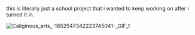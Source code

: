 this is literally just a school project that i wanted to keep working on after i turned it in.

![Caliginous_arts_-_1852547342223745041_-_GIF_1](https://github.com/user-attachments/assets/4d5b7b2a-3501-44ab-89e7-a3fa6d650f50)
